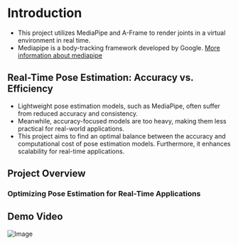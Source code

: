 # Introduction
- This project utilizes MediaPipe and A-Frame to render joints in a virtual environment in real time.
- Mediapipe is a body-tracking framework developed by Google. [More information about mediapipe](https://developers.google.com/mediapipe)

## Real-Time Pose Estimation: Accuracy vs. Efficiency
- Lightweight pose estimation models, such as MediaPipe, often suffer from reduced accuracy and consistency.
- Meanwhile, accuracy-focused models are too heavy, making them less practical for real-world applications.
- This project aims to find an optimal balance between the accuracy and computational cost of pose estimation models. Furthermore, it enhances scalability for real-time applications.

## Project Overview


### 

### Optimizing Pose Estimation for Real-Time Applications


 
## Demo Video

![Image](https://github.com/user-attachments/assets/da229835-2309-4ef2-b1f8-be291aac1657)
